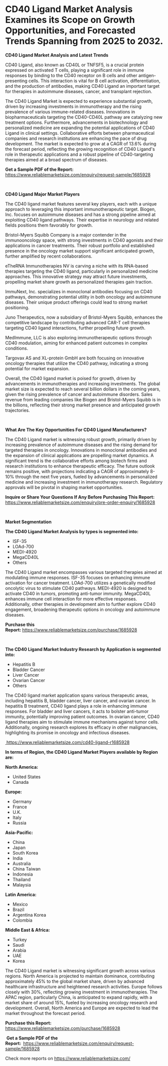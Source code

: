 <p><h1>CD40 Ligand Market Analysis Examines its Scope on Growth Opportunities, and Forecasted Trends Spanning from 2025 to 2032.</h1></p><p><strong>CD40 Ligand Market Analysis and Latest Trends</strong></p>
<p><p>CD40 Ligand, also known as CD40L or TNFSF5, is a crucial protein expressed on activated T cells, playing a significant role in immune responses by binding to the CD40 receptor on B cells and other antigen-presenting cells. This interaction is vital for B cell activation, differentiation, and the production of antibodies, making CD40 Ligand an important target for therapies in autoimmune diseases, cancer, and transplant rejection.</p><p>The CD40 Ligand Market is expected to experience substantial growth, driven by increasing investments in immunotherapy and the rising prevalence of various immune-related diseases. Innovations in biopharmaceuticals targeting the CD40-CD40L pathway are catalyzing new treatment options. Furthermore, advancements in biotechnology and personalized medicine are expanding the potential applications of CD40 Ligand in clinical settings. Collaborative efforts between pharmaceutical companies and research institutions are enhancing the pace of drug development. The market is expected to grow at a CAGR of 13.6% during the forecast period, reflecting the growing recognition of CD40 Ligand's role in therapeutic applications and a robust pipeline of CD40-targeting therapies aimed at a broad spectrum of diseases.</p></p>
<p><strong>Get a Sample PDF of the Report:&nbsp;</strong> <a href="https://www.reliablemarketsize.com/enquiry/request-sample/1685928?utm_campaign=2334&utm_medium=2&utm_source=Github&utm_content=ia&utm_term=08032025&utm_id=cd40-ligand">https://www.reliablemarketsize.com/enquiry/request-sample/1685928</a></p>
<p>&nbsp;</p>
<p><strong>CD40 Ligand Major Market Players</strong></p>
<p><p>The CD40 ligand market features several key players, each with a unique approach to leveraging this important immunotherapeutic target. Biogen, Inc. focuses on autoimmune diseases and has a strong pipeline aimed at exploiting CD40 ligand pathways. Their expertise in neurology and related fields positions them favorably for growth.</p><p>Bristol-Myers Squibb Company is a major contender in the immunooncology space, with strong investments in CD40 agonists and their applications in cancer treatments. Their robust portfolio and established presence in the oncology market support significant anticipated growth, further amplified by recent collaborations.</p><p>eTheRNA Immunotherapies NV is carving a niche with its RNA-based therapies targeting the CD40 ligand, particularly in personalized medicine approaches. This innovative strategy may attract future investments, propelling market share growth as personalized therapies gain traction.</p><p>ImmuNext, Inc. specializes in monoclonal antibodies focusing on CD40 pathways, demonstrating potential utility in both oncology and autoimmune diseases. Their unique product offerings could lead to strong market positioning.</p><p>Juno Therapeutics, now a subsidiary of Bristol-Myers Squibb, enhances the competitive landscape by contributing advanced CAR-T cell therapies targeting CD40 ligand interactions, further propelling future growth.</p><p>MedImmune, LLC is also exploring immunotherapeutic options through CD40 modulation, aiming for enhanced patient outcomes in complex conditions.</p><p>Targovax AS and XL-protein GmbH are both focusing on innovative oncology therapies that utilize the CD40 pathway, indicating a strong potential for market expansion.</p><p>Overall, the CD40 ligand market is poised for growth, driven by advancements in immunotherapies and increasing investments. The global market size is expected to reach several billion dollars in the coming years, given the rising prevalence of cancer and autoimmune disorders. Sales revenue from leading companies like Biogen and Bristol-Myers Squibb is in the billions, reflecting their strong market presence and anticipated growth trajectories.</p></p>
<p>&nbsp;</p>
<p><strong>What Are The Key Opportunities For CD40 Ligand Manufacturers?</strong></p>
<p><p>The CD40 Ligand market is witnessing robust growth, primarily driven by increasing prevalence of autoimmune diseases and the rising demand for targeted therapies in oncology. Innovations in monoclonal antibodies and the expansion of clinical applications are propelling market dynamics. A significant trend is the collaborative efforts among biotech firms and research institutions to enhance therapeutic efficacy. The future outlook remains positive, with projections indicating a CAGR of approximately 8-10% through the next five years, fueled by advancements in personalized medicine and increasing investment in immunotherapy research. Regulatory approvals will be pivotal in shaping market opportunities.</p></p>
<p><strong>Inquire or Share Your Questions If Any Before Purchasing This Report:</strong> <a href="https://www.reliablemarketsize.com/enquiry/pre-order-enquiry/1685928?utm_campaign=2334&utm_medium=2&utm_source=Github&utm_content=ia&utm_term=08032025&utm_id=cd40-ligand">https://www.reliablemarketsize.com/enquiry/pre-order-enquiry/1685928</a></p>
<p>&nbsp;</p>
<p><strong>Market Segmentation</strong></p>
<p><strong>The CD40 Ligand Market Analysis by types is segmented into:</strong></p>
<p><ul><li>ISF-35</li><li>LOAd-700</li><li>MEDI-4920</li><li>MegaCD40L</li><li>Others</li></ul></p>
<p><p>The CD40 Ligand market encompasses various targeted therapies aimed at modulating immune responses. ISF-35 focuses on enhancing immune activation for cancer treatment. LOAd-700 utilizes a genetically modified oncolytic virus to stimulate CD40 pathways. MEDI-4920 is designed to activate CD40 in tumors, promoting anti-tumor immunity. MegaCD40L enhances immune cell interaction for more effective responses. Additionally, other therapies in development aim to further explore CD40 engagement, broadening therapeutic options in oncology and autoimmune diseases.</p></p>
<p><strong>Purchase this Report:&nbsp;</strong><a href="https://www.reliablemarketsize.com/purchase/1685928?utm_campaign=2334&utm_medium=2&utm_source=Github&utm_content=ia&utm_term=08032025&utm_id=cd40-ligand">https://www.reliablemarketsize.com/purchase/1685928</a></p>
<p>&nbsp;</p>
<p><strong>The CD40 Ligand Market Industry Research by Application is segmented into:</strong></p>
<p><ul><li>Hepatitis B</li><li>Bladder Cancer</li><li>Liver Cancer</li><li>Ovarian Cancer</li><li>Others</li></ul></p>
<p><p>The CD40 ligand market application spans various therapeutic areas, including hepatitis B, bladder cancer, liver cancer, and ovarian cancer. In hepatitis B treatment, CD40 ligand plays a role in enhancing immune responses. For bladder and liver cancers, it acts to bolster anti-tumor immunity, potentially improving patient outcomes. In ovarian cancer, CD40 ligand therapies aim to stimulate immune mechanisms against tumor cells. Additionally, ongoing research explores its efficacy in other malignancies, highlighting its promise in oncology and infectious diseases.</p></p>
<p><a href="https://www.reliablemarketsize.com/cd40-ligand-r1685928?utm_campaign=2334&utm_medium=2&utm_source=Github&utm_content=ia&utm_term=08032025&utm_id=cd40-ligand">&nbsp;https://www.reliablemarketsize.com/cd40-ligand-r1685928</a></p>
<p><strong>In terms of Region, the CD40 Ligand Market Players available by Region are:</strong></p>
<p>
    <p> <strong> North America: </strong>
        <ul>
            <li>United States</li>
            <li>Canada</li>
        </ul>
        </p> 
    <p> <strong> Europe: </strong>
        <ul>
            <li>Germany</li>
            <li>France</li>
            <li>U.K.</li>
            <li>Italy</li>
            <li>Russia</li>
        </ul>
        </p> 
    <p> <strong> Asia-Pacific: </strong>
        <ul>
            <li>China</li>
            <li>Japan</li>
            <li>South Korea</li>
            <li>India</li>
            <li>Australia</li>
            <li>China Taiwan</li>
            <li>Indonesia</li>
            <li>Thailand</li>
            <li>Malaysia</li>
        </ul>
        </p> 
    <p> <strong> Latin America: </strong>
        <ul>
            <li>Mexico</li>
            <li>Brazil</li>
            <li>Argentina Korea</li>
            <li>Colombia</li>
        </ul>
        </p> 
    <p> <strong> Middle East & Africa: </strong>
        <ul>
            <li>Turkey</li>
            <li>Saudi</li>
            <li>Arabia</li>
            <li>UAE</li>
            <li>Korea</li>
        </ul>
    </p>
    </p>
<p><p>The CD40 Ligand market is witnessing significant growth across various regions. North America is projected to maintain dominance, contributing approximately 45% to the global market share, driven by advanced healthcare infrastructure and heightened research activities. Europe follows closely with 30%, reflecting growing investment in immunotherapies. The APAC region, particularly China, is anticipated to expand rapidly, with a market share of around 15%, fueled by increasing oncology research and development. Overall, North America and Europe are expected to lead the market throughout the forecast period.</p></p>
<p><strong>Purchase this Report: </strong><a href="https://www.reliablemarketsize.com/purchase/1685928?utm_campaign=2334&utm_medium=2&utm_source=Github&utm_content=ia&utm_term=08032025&utm_id=cd40-ligand">https://www.reliablemarketsize.com/purchase/1685928</a></p>
<p>&nbsp;<strong>Get a Sample PDF of the Report:&nbsp;&nbsp;</strong><a href="https://www.reliablemarketsize.com/enquiry/request-sample/1685928?utm_campaign=2334&utm_medium=2&utm_source=Github&utm_content=ia&utm_term=08032025&utm_id=cd40-ligand">https://www.reliablemarketsize.com/enquiry/request-sample/1685928</a></p>
<p><strong></strong></p>
<p>Check more reports on <a href="https://www.reliablemarketsize.com/?utm_campaign=2334&utm_medium=2&utm_source=Github&utm_content=ia&utm_term=08032025&utm_id=cd40-ligand">https://www.reliablemarketsize.com/</a></p>